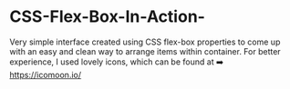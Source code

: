 # CSS-Flex-Box-In-Action-
Very simple interface created using CSS flex-box properties to come up with an easy and clean way to arrange items within container.
For better experience, I used lovely icons, which can be found at ➡️ https://icomoon.io/
